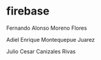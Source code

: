 # firebase

Fernando Alonso Moreno Flores

Adiel Enrique Montequepue Juarez

Julio Cesar Canizales Rivas
